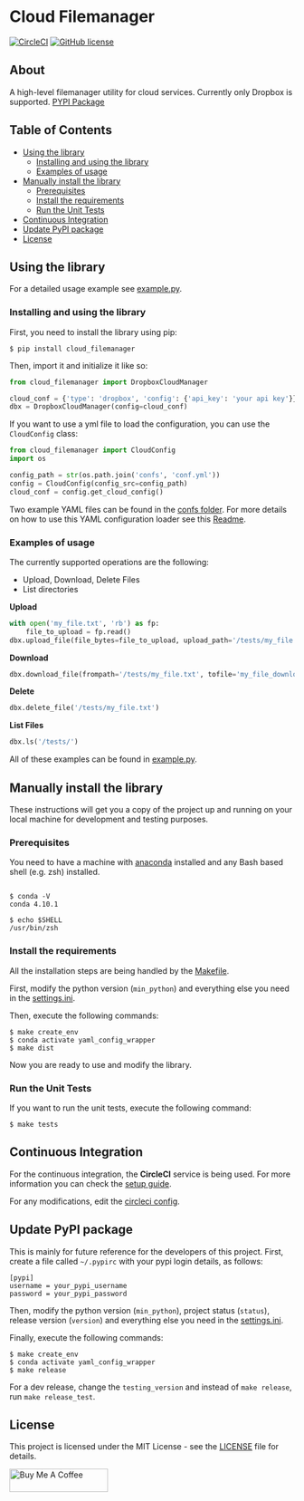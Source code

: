 # Cloud Filemanager

[![CircleCI](https://circleci.com/gh/drkostas/cloud-filemanager/tree/master.svg?style=svg)](https://circleci.com/gh/drkostas/cloud-filemanager/tree/master)
[![GitHub license](https://img.shields.io/badge/license-Apache-blue.svg)](https://github.com/drkostas/cloud-filemanager/master/LICENSE)

## About <a name = "about"></a>

A high-level filemanager utility for cloud services. Currently only Dropbox 
is supported. [PYPI Package](https://pypi.org/project/cloud-filemanager/)

## Table of Contents

+ [Using the library](#using)
    + [Installing and using the library](#install_use)
    + [Examples of usage](#examples)
+ [Manually install the library](#manual_install)
    + [Prerequisites](#prerequisites)
    + [Install the requirements](#installing_req)
    + [Run the Unit Tests](#unit_tests)
+ [Continuous Integration](#ci)
+ [Update PyPI package](#pypi)
+ [License](#license)

## Using the library <a name = "using"></a>

For a detailed usage example see 
[example.py](https://github.com/drkostas/cloud-filemanager/tree/master/example.py).

### Installing and using the library <a name = "install_use"></a>

First, you need to install the library using pip:

```shell
$ pip install cloud_filemanager
```

Then, import it and initialize it like so:

```python
from cloud_filemanager import DropboxCloudManager

cloud_conf = {'type': 'dropbox', 'config': {'api_key': 'your api key'}}
dbx = DropboxCloudManager(config=cloud_conf)
```

If you want to use a yml file to load the configuration, you can use the `CloudConfig` class:
```python
from cloud_filemanager import CloudConfig
import os

config_path = str(os.path.join('confs', 'conf.yml'))
config = CloudConfig(config_src=config_path)
cloud_conf = config.get_cloud_config()
```

Two example YAML files can be found in 
the [confs folder](https://github.com/drkostas/cloud-filemanager/blob/master/confs).
For more details on how to use this YAML configuration loader see 
this [Readme](https://github.com/drkostas/yaml-config-wrapper/blob/master/README.md).

### Examples of usage <a name = "examples"></a>

The currently supported operations are the following:
- Upload, Download, Delete Files
- List directories

**Upload**
```python
with open('my_file.txt', 'rb') as fp:
    file_to_upload = fp.read()
dbx.upload_file(file_bytes=file_to_upload, upload_path='/tests/my_file.txt', write_mode='overwrite')
```
**Download**
```python
dbx.download_file(frompath='/tests/my_file.txt', tofile='my_file_downloaded.txt')
```
**Delete**
```python
dbx.delete_file('/tests/my_file.txt')
```
**List Files**
```python
dbx.ls('/tests/')
```

All of these examples can be found 
in [example.py](https://github.com/drkostas/cloud-filemanager/tree/blob/master/example.py).

## Manually install the library <a name = "manual_install"></a>

These instructions will get you a copy of the project up and running on your local machine for
development and testing purposes.

### Prerequisites <a name = "prerequisites"></a>

You need to have a machine with
[anaconda](https://docs.conda.io/projects/conda/en/latest/user-guide/install/index.html) installed and
any Bash based shell (e.g. zsh) installed.

```ShellSession

$ conda -V
conda 4.10.1

$ echo $SHELL
/usr/bin/zsh

```

### Install the requirements <a name = "installing_req"></a>

All the installation steps are being handled by
the [Makefile](https://github.com/drkostas/cloud-filemanager/blob/master/Makefile).

First, modify the python version (`min_python`) and everything else you need in
the [settings.ini](https://github.com/drkostas/cloud-filemanager/blob/master/settings.ini).

Then, execute the following commands:

```ShellSession
$ make create_env
$ conda activate yaml_config_wrapper
$ make dist
```

Now you are ready to use and modify the library.

### Run the Unit Tests <a name = "unit_tests"></a>

If you want to run the unit tests, execute the following command:

```ShellSession
$ make tests
```

## Continuous Integration <a name = "ci"></a>

For the continuous integration, the <b>CircleCI</b> service is being used. For more information you can
check the [setup guide](https://circleci.com/docs/2.0/language-python/).

For any modifications, edit
the [circleci config](https://github.com/drkostas/cloud-filemanager/blob/master/.circleci/config.yml).

## Update PyPI package <a name = "pypi"></a>

This is mainly for future reference for the developers of this project. First,
create a file called `~/.pypirc` with your pypi login details, as follows:

```
[pypi]
username = your_pypi_username
password = your_pypi_password
```

Then, modify the python version (`min_python`), project status (`status`), release version (`version`) 
and everything else you need in
the [settings.ini](https://github.com/drkostas/cloud-filemanager/blob/master/settings.ini).

Finally, execute the following commands:

```ShellSession
$ make create_env
$ conda activate yaml_config_wrapper
$ make release
```

For a dev release, change the `testing_version` and instead of `make release`, run `make release_test`.

## License <a name = "license"></a>

This project is licensed under the MIT License - see
the [LICENSE](https://github.com/drkostas/cloud-filemanager/blob/master/LICENSE) file for details.

<a href="https://www.buymeacoffee.com/drkostas" target="_blank"><img src="https://cdn.buymeacoffee.com/buttons/default-orange.png" alt="Buy Me A Coffee" height="41" width="174"></a>
